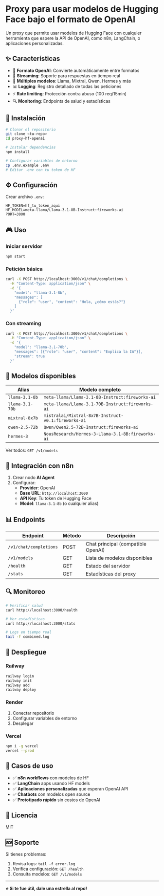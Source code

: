 # Proxy para usar modelos de Hugging Face bajo el formato de OpenAI

Un proxy que permite usar modelos de Hugging Face con cualquier herramienta que espere la API de OpenAI, como n8n, LangChain, o aplicaciones personalizadas.

## ✨ Características

- 🔄 **Formato OpenAI**: Convierte automáticamente entre formatos
- 🚀 **Streaming**: Soporte para respuestas en tiempo real
- 🎯 **Múltiples modelos**: Llama, Mixtral, Qwen, Hermes y más
- 📊 **Logging**: Registro detallado de todas las peticiones
- ⚡ **Rate limiting**: Protección contra abuso (100 req/15min)
- 🔍 **Monitoring**: Endpoints de salud y estadísticas

## 🚀 Instalación

```bash
# Clonar el repositorio
git clone <tu-repo>
cd proxy-hf-openai

# Instalar dependencias
npm install

# Configurar variables de entorno
cp .env.example .env
# Editar .env con tu token de HF
```

## ⚙️ Configuración

Crear archivo `.env`:

```env
HF_TOKEN=hf_tu_token_aqui
HF_MODEL=meta-llama/Llama-3.1-8B-Instruct:fireworks-ai
PORT=3000
```

## 🎮 Uso

### Iniciar servidor

```bash
npm start
```

### Petición básica

```bash
curl -X POST http://localhost:3000/v1/chat/completions \
  -H "Content-Type: application/json" \
  -d '{
    "model": "llama-3.1-8b",
    "messages": [
      {"role": "user", "content": "Hola, ¿cómo estás?"}
    ]
  }'
```

### Con streaming

```bash
curl -X POST http://localhost:3000/v1/chat/completions \
  -H "Content-Type: application/json" \
  -d '{
    "model": "llama-3.1-70b",
    "messages": [{"role": "user", "content": "Explica la IA"}],
    "stream": true
  }'
```

## 🤖 Modelos disponibles

| Alias           | Modelo completo                                     |
| --------------- | --------------------------------------------------- |
| `llama-3.1-8b`  | `meta-llama/Llama-3.1-8B-Instruct:fireworks-ai`     |
| `llama-3.1-70b` | `meta-llama/Llama-3.1-70B-Instruct:fireworks-ai`    |
| `mixtral-8x7b`  | `mistralai/Mixtral-8x7B-Instruct-v0.1:fireworks-ai` |
| `qwen-2.5-72b`  | `Qwen/Qwen2.5-72B-Instruct:fireworks-ai`            |
| `hermes-3`      | `NousResearch/Hermes-3-Llama-3.1-8B:fireworks-ai`   |

Ver todos: `GET /v1/models`

## 🔧 Integración con n8n

1. Crear nodo **AI Agent**
2. Configurar:
   - **Provider**: OpenAI
   - **Base URL**: `http://localhost:3000`
   - **API Key**: Tu token de Hugging Face
   - **Model**: `llama-3.1-8b` (o cualquier alias)

## 📊 Endpoints

| Endpoint               | Método | Descripción                        |
| ---------------------- | ------ | ---------------------------------- |
| `/v1/chat/completions` | POST   | Chat principal (compatible OpenAI) |
| `/v1/models`           | GET    | Lista de modelos disponibles       |
| `/health`              | GET    | Estado del servidor                |
| `/stats`               | GET    | Estadísticas del proxy             |

## 🔍 Monitoreo

```bash
# Verificar salud
curl http://localhost:3000/health

# Ver estadísticas
curl http://localhost:3000/stats

# Logs en tiempo real
tail -f combined.log
```

## 🚀 Despliegue

### Railway

```bash
railway login
railway init
railway add
railway deploy
```

### Render

1. Conectar repositorio
2. Configurar variables de entorno
3. Desplegar

### Vercel

```bash
npm i -g vercel
vercel --prod
```

## 🤝 Casos de uso

- ✅ **n8n workflows** con modelos de HF
- ✅ **LangChain** apps usando HF models
- ✅ **Aplicaciones personalizadas** que esperan OpenAI API
- ✅ **Chatbots** con modelos open source
- ✅ **Prototipado rápido** sin costos de OpenAI

## 📝 Licencia

MIT

## 🆘 Soporte

Si tienes problemas:

1. Revisa logs: `tail -f error.log`
2. Verifica configuración: `GET /health`
3. Consulta modelos: `GET /v1/models`

---

**⭐ Si te fue útil, dale una estrella al repo!**
